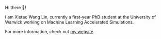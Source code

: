 Hi there 👋! 

I am Xietao Wang Lin, currently a first-year PhD student at the University of Warwick working on Machine Learning Accelerated Simulations.

For more information, check out [my website](https://warwick.ac.uk/fac/sci/mathsys/people/students/mathsysii/wanglin/).
